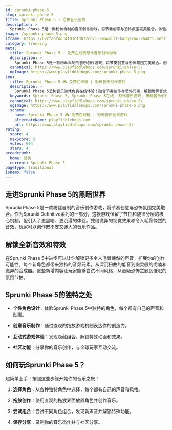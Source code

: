 ```yaml
---
id: sprunki-phase-5
slug: sprunki-phase-5
title: Sprunki Phase 5 - 恐怖音乐创作
description: >
  Sprunki Phase 5是一款粉丝自制的音乐创作游戏，将节奏创意与恐怖氛围完美融合。体验黑暗沉浸式音乐创作体验！
image: /sprunki-phase-5.png
iframe: https://67cfadfdd34f03cfd872cd71--moonlit-kangaroo-26a4c5.netlify.app/
category: trending
meta:
  title: Sprunki Phase 5 - 免费在线玩恐怖音乐创作游戏
  description: >
    Sprunki Phase 5是一款粉丝自制的音乐创作游戏，将节奏创意与恐怖氛围完美融合。创作黑暗音乐，探索恐怖美学！
  canonical: https://www.playfiddlebops.com/sprunki-phase-5/
  ogImage: https://www.playfiddlebops.com/sprunki-phase-5.png
seo:
  title: Sprunki Phase 5 🎮 免费在线玩 | 恐怖音乐创作游戏
  description: >
    Sprunki Phase 5恐怖音乐游戏免费在线体验！融合节奏创作与恐怖元素，解锁诡异音效，创作黑暗氛围音乐杰作！
  keywords: Sprunki Phase 5, Sprunki Phase 5在线, 恐怖音乐游戏, 黑暗音乐创作, Sprunki系列, 免费游戏, 在线玩
  canonical: https://www.playfiddlebops.com/sprunki-phase-5/
  ogImage: https://www.playfiddlebops.com/sprunki-phase-5.png
  schema:
    name: Sprunki Phase 5 🎮 免费在线玩 | 恐怖音乐创作游戏
    alternateName: playfiddlebops.com
    url: https://www.playfiddlebops.com/sprunki-phase-5/
rating:
  score: 4
  maxScore: 5
  votes: 604
  stars: 4
breadcrumb:
  home: 首页
  current: Sprunki Phase 5
pageType: traditional
isDemo: false
---
```


## 走进Sprunki Phase 5的黑暗世界

Sprunki Phase 5是一款粉丝自制的音乐创作游戏，将节奏创意与恐怖氛围完美融合。作为Sprunki Definitive系列的一部分，这款游戏保留了节拍和旋律分层的核心机制，但引入了更黑暗、更沉浸的体验。凭借诡异的视觉效果和令人毛骨悚然的音效，玩家可以创作既不安又迷人的音乐作品。

## 解锁全新音效和特效

在Sprunki Phase 5中进步可以让你解锁更多令人毛骨悚然的声音，扩展你的创作可能性。每个新角色都带来独特的音频元素，从深沉扭曲的低音到幽灵般的呢喃和诡异的合成器。这些新增内容让玩家能够尝试不同风格，从悬疑恐怖主题到催眠的氛围节拍。

## Sprunki Phase 5的独特之处

- **个性角色设计**：体验Sprunki Phase 5中独特的角色，每个都有自己的声音和动画。

- **创意音乐制作**：通过直观的拖放游戏机制表达你的创造力。

- **互动式游戏体验**：发现隐藏组合，解锁特殊动画和效果。

- **社区功能**：分享你的音乐创作，与全球玩家互动交流。

## 如何玩Sprunki Phase 5？

超简单上手！按照这些步骤开始你的音乐之旅：

1. **选择角色**：从各种独特角色中选择，每个都有自己的声音和风格。

2. **拖放创作**：使用直观的拖放界面放置角色并创作音乐。

3. **尝试组合**：尝试不同角色组合，发现新声音并解锁特殊功能。

4. **保存分享**：录制你的音乐杰作并与社区分享。